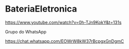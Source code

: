 # BateriaEletronica

https://www.youtube.com/watch?v=0h-TJn9KokY&t=131s

Grupo do WhatsApp

https://chat.whatsapp.com/EOWrW8kW37rBcpgxGnDgmC
